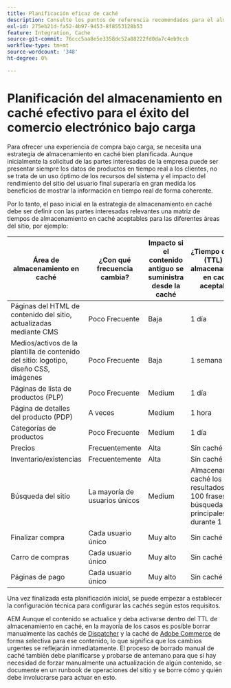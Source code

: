 ```yaml
---
title: Planificación eficaz de caché
description: Consulte los puntos de referencia recomendados para el almacenamiento en caché a fin de garantizar el éxito de su sitio bajo carga.
exl-id: 275eb21d-fa52-4b97-9453-8f8553128b53
feature: Integration, Cache
source-git-commit: 76ccc5aa8e5e3358dc52a88222fd0da7c4eb9ccb
workflow-type: tm+mt
source-wordcount: '348'
ht-degree: 0%

---
```


# Planificación del almacenamiento en caché efectivo para el éxito del comercio electrónico bajo carga

Para ofrecer una experiencia de compra bajo carga, se necesita una estrategia de almacenamiento en caché bien planificada. Aunque inicialmente la solicitud de las partes interesadas de la empresa puede ser presentar siempre los datos de productos en tiempo real a los clientes, no se trata de un uso óptimo de los recursos del sistema y el impacto del rendimiento del sitio del usuario final superaría en gran medida los beneficios de mostrar la información en tiempo real de forma coherente.

Por lo tanto, el paso inicial en la estrategia de almacenamiento en caché debe ser definir con las partes interesadas relevantes una matriz de tiempos de almacenamiento en caché aceptables para las diferentes áreas del sitio, por ejemplo:

| Área de almacenamiento en caché | ¿Con qué frecuencia cambia? | Impacto si el contenido antiguo se suministra desde la caché | ¿Tiempo de vida (TTL) de almacenamiento en caché aceptable? |
|---------------------------------------------------------------|--------------------|-------------------------------------------|-----------------------------------------------------|
| Páginas del HTML de contenido del sitio, actualizadas mediante CMS | Poco Frecuente | Baja | 1 día |
| Medios/activos de la plantilla de contenido del sitio: logotipo, diseño CSS, imágenes | Poco Frecuente | Baja | 1 semana |
| Páginas de lista de productos (PLP) | Poco Frecuente | Medium | 1 día |
| Página de detalles del producto (PDP) | A veces | Medium | 1 hora |
| Categorías de productos | Poco Frecuente | Medium | 1 día |
| Precios | Frecuentemente | Alta | Sin caché |
| Inventario/existencias | Frecuentemente | Alta | Sin caché |
| Búsqueda del sitio | La mayoría de usuarios únicos | Medium | Almacenar en caché los resultados de las 100 frases de búsqueda principales durante 1 día |
| Finalizar compra | Cada usuario único | Muy alto | Sin caché |
| Carro de compras | Cada usuario único | Muy alto | Sin caché |
| Páginas de pago | Cada usuario único | Muy alto | Sin caché |

Una vez finalizada esta planificación inicial, se puede empezar a establecer la configuración técnica para configurar las cachés según estos requisitos.

AEM Aunque el contenido se actualice y deba activarse dentro del TTL de almacenamiento en caché, en la mayoría de los casos es posible borrar manualmente las cachés de [Dispatcher](https://experienceleague.adobe.com/docs/experience-manager-dispatcher/using/configuring/page-invalidate.html?lang=en) y la caché de [Adobe Commerce](../configuration//cli/manage-cache.md#clean-and-flush-cache-types) de forma selectiva para ese contenido, lo que significa que los cambios urgentes se reflejarán inmediatamente. El proceso de borrado manual de caché también debe planificarse y probarse de antemano para que si hay necesidad de forzar manualmente una actualización de algún contenido, se documente en un runbook de operaciones del sitio y se borre cómo y quién debe involucrarse para actuar en esto.
